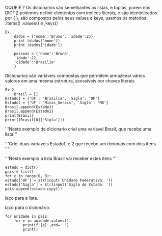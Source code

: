 
OQUE É ?
    Os dicionarios são semelhantes as listas, e tuplas, porem nos DICT() podemos definir elementos com indices literais, e são identidicados 
por { }, são compostos pelos seus values e keys, usamos os metodos .items() .values() e ,keys()  

    Ex. 
        dados = {'nome':'Bruno', 'idade':25}
        print (dados['nome'])
        print (dados['idade'])

        pessoas = {'nome':'Bruna',
        'idade':22,
        'cidade':'Brasilia'
        }
   Dicionarios são variáveis compostas que permitem armazenar vários valores em uma mesma estrutura, acessíveis por chaves literais.
   
    Ex 2.
        Brasil = []
    Estado1 = {'UF': 'Brasilia', 'Sigla': 'DF'}
    Estado2 = {'UF': 'Minas_Gerais', 'Sigla': 'MG'}
    Brasil.append(Estado1)
    Brasil.append(Estado2)
    print(Brasil)
    print((Brasil[0]['Sigla']))
    

'''Neste exemplo de dicionario criei uma variavel Brasil, que recebe uma lista'''

'''Criei duas variaveis Estado1, e 2 que recebe um dicionais com dois itens '''

'''Neste exemplo a lista Brasil vai receber estes itens  '''

    estado = dict()
    pais = list()
    for c in range(0, 3):
    estado['UF'] = str(input('Unidade Federativa: '))
    estado['Sigla'] = str(input('Sigla do Estado: '))
    pais.append(estado.copy()) 

laço para a lista.

laço para o dicionário.

    for unidade in pais:
        for e in unidade.values():
            print(f'{e}',end=' ')
            print()
    
